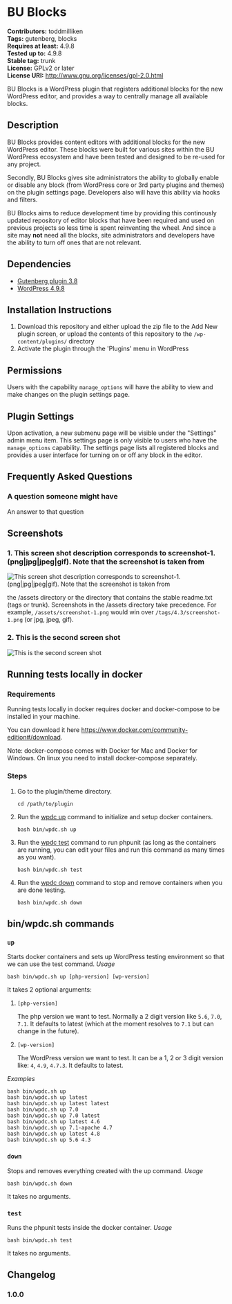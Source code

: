 # BU Blocks #

**Contributors:** toddmilliken  
**Tags:** gutenberg, blocks  
**Requires at least:** 4.9.8  
**Tested up to:** 4.9.8  
**Stable tag:** trunk  
**License:** GPLv2 or later  
**License URI:** http://www.gnu.org/licenses/gpl-2.0.html  

BU Blocks is a WordPress plugin that registers additional blocks for the
new WordPress editor, and provides a way to centrally manage all available
blocks.

## Description ##

BU Blocks provides content editors with additional blocks for the new
WordPress editor. These blocks were built for various sites within the
BU WordPress ecosystem and have been tested and designed to be re-used
for any project.

Secondly, BU Blocks gives site administrators the ability to globally
enable or disable any block (from WordPress core or 3rd party plugins
and themes) on the plugin settings page. Developers also will have this
ability via hooks and filters.

BU Blocks aims to reduce development time by providing this continously
updated repository of editor blocks that have been required and used
on previous projects so less time is spent reinventing the wheel. And
since a site may __not__ need all the blocks, site administrators and
developers have the ability to turn off ones that are not relevant.

## Dependencies ##
* [Gutenberg plugin 3.8](https://wordpress.org/plugins/gutenberg/)
* [WordPress 4.9.8](https://wordpress.org/download/)

## Installation Instructions ##
1. Download this repository and either upload the zip file to the Add New plugin screen,
or upload the contents of this repository to the `/wp-content/plugins/` directory
1. Activate the plugin through the 'Plugins' menu in WordPress

## Permissions ##
Users with the capability `manage_options` will have the ability to view and make
changes on the plugin settings page.

## Plugin Settings
Upon activation, a new submenu page will be visible under the "Settings" admin menu item.
This settings page is only visible to users who have the `manage_options` capability.
The settings page lists all registered blocks and provides a user interface for turning
on or off any block in the editor.

## Frequently Asked Questions ##

### A question someone might have ###

An answer to that question

## Screenshots ##

### 1. This screen shot description corresponds to screenshot-1.(png|jpg|jpeg|gif). Note that the screenshot is taken from ###
![This screen shot description corresponds to screenshot-1.(png|jpg|jpeg|gif). Note that the screenshot is taken from](http://ps.w.org/bu-blocks/assets/screenshot-1.png)

the /assets directory or the directory that contains the stable readme.txt (tags or trunk). Screenshots in the /assets
directory take precedence. For example, `/assets/screenshot-1.png` would win over `/tags/4.3/screenshot-1.png`
(or jpg, jpeg, gif).
### 2. This is the second screen shot ###
![This is the second screen shot](http://ps.w.org/bu-blocks/assets/screenshot-2.png)


## Running tests locally in docker ##
### Requirements ###
Running tests locally in docker requires docker and docker-compose to be installed in your machine.

You can download it here https://www.docker.com/community-edition#/download.

Note: docker-compose comes with Docker for Mac and Docker for Windows. On linux you need to install docker-compose separately.

### Steps ###
1. Go to the plugin/theme directory.
	```
	cd /path/to/plugin
	```
1. Run the [wpdc up](#up) command to initialize and setup docker containers.
	```
	bash bin/wpdc.sh up
	```
1. Run the [wpdc test](#test) command to run phpunit (as long as the containers are running, you can edit your files and run this command as many times as you want).
	```
	bash bin/wpdc.sh test
	```
1. Run the [wpdc down](#down) command to stop and remove containers when you are done testing.
	```
	bash bin/wpdc.sh down
	```

## bin/wpdc.sh commands ##
### `up` ###
Starts docker containers and sets up WordPress testing environment so that we can use the test command.
*Usage*
```
bash bin/wpdc.sh up [php-version] [wp-version]
```
It takes 2 optional arguments:
1. `[php-version]`

	The php version we want to test. Normally a 2 digit version like `5.6`, `7.0`, `7.1`. It defaults to latest (which at the moment resolves to `7.1` but can change in the future).
1. `[wp-version]`

	The WordPress version we want to test. It can be a 1, 2 or 3 digit version like: `4`, `4.9`, `4.7.3`. It defaults to latest.

*Examples*
```
bash bin/wpdc.sh up
bash bin/wpdc.sh up latest
bash bin/wpdc.sh up latest latest
bash bin/wpdc.sh up 7.0
bash bin/wpdc.sh up 7.0 latest
bash bin/wpdc.sh up latest 4.6
bash bin/wpdc.sh up 7.1-apache 4.7
bash bin/wpdc.sh up latest 4.8
bash bin/wpdc.sh up 5.6 4.3
```

### `down` ###
Stops and removes everything created with the up command.
*Usage*
```
bash bin/wpdc.sh down
```
It takes no arguments.

### `test` ###
Runs the phpunit tests inside the docker container.
*Usage*
```
bash bin/wpdc.sh test
```
It takes no arguments.


## Changelog ##

### 1.0.0 ###
